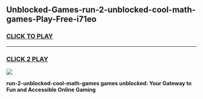 
## Unblocked-Games-run-2-unblocked-cool-math-games-Play-Free-i71eo
<h3>
<a href="https://premium76.site?title=run-2-unblocked-cool-math-games&ref=18A">CLICK TO PLAY</a></h3>
<hr>

<h3>
<a href="https://premium76.site?title=run-2-unblocked-cool-math-games&ref=18A">CLICK 2 PLAY</a>
  
</h3>

<a href="https://premium76.site?title=run-2-unblocked-cool-math-games&ref=18A"><img src="https://clearcache.store/games.png"></a>


**run-2-unblocked-cool-math-games games unblocked: Your Gateway to Fun and Accessible Online Gaming**
